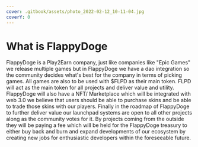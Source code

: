 ```yaml
---
cover: .gitbook/assets/photo_2022-02-12_10-11-04.jpg
coverY: 0
---
```


# What is FlappyDoge

FlappyDoge is a Play2Earn company, just like companies like "Epic Games" we release multiple games but in FlappyDoge we have a dao integration so the community decides what's best for the company in terms of picking games. All games are also to be used with $FLPD as their main token. FLPD will act as the main token for all projects and deliver value and utility. FlappyDoge will also have a NFT/ Marketplace which will be integrated with web 3.0 we believe that users should be able to purchase skins and be able to trade those skins with our players. Finally in the roadmap of FlappyDoge to further deliver value our launchpad systems are open to all other projects along as the community votes for it. By projects coming from the outside they will be paying a fee which will be held for the FlappyDoge treasury to either buy back and burn and expand developments of our ecosystem by creating new jobs for enthusiastic developers within the foreseeable future.
